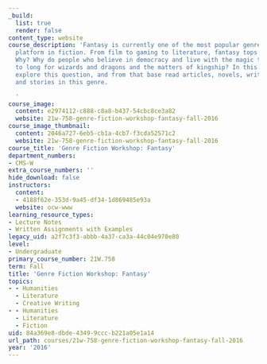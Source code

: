 ```yaml
---
_build:
  list: true
  render: false
content_type: website
course_description: 'Fantasy is currently one of the most popular genres across every
  platform in fiction. From film to gaming to literature, fantasy tops the charts.
  Why? Why do people who believe in democracy and live with the magic technology appear
  to long for wizards and dragons and the matters of kingship? In this class, we will
  explore this question, and from that base read articles, novels, write exercises
  and stories in this genre.

  '
course_image:
  content: e2974112-c888-c8a8-b437-54cbc8ce3a82
  website: 21w-758-genre-fiction-workshop-fantasy-fall-2016
course_image_thumbnail:
  content: 2046a727-6eb5-cb1a-4cb7-f3cda52571c2
  website: 21w-758-genre-fiction-workshop-fantasy-fall-2016
course_title: 'Genre Fiction Workshop: Fantasy'
department_numbers:
- CMS-W
extra_course_numbers: ''
hide_download: false
instructors:
  content:
  - 4188f62e-353d-9a45-df34-1d869485e93a
  website: ocw-www
learning_resource_types:
- Lecture Notes
- Written Assignments with Examples
legacy_uid: a2f7c3f3-abbb-4a37-ca3a-44c04e970e80
level:
- Undergraduate
primary_course_number: 21W.758
term: Fall
title: 'Genre Fiction Workshop: Fantasy'
topics:
- - Humanities
  - Literature
  - Creative Writing
- - Humanities
  - Literature
  - Fiction
uid: 84a369e8-dbde-4349-9ccc-b221a05e1a14
url_path: courses/21w-758-genre-fiction-workshop-fantasy-fall-2016
year: '2016'
---
```

